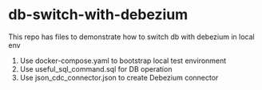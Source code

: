 # db-switch-with-debezium
This repo has files to demonstrate how to switch db with debezium in local env

1. Use docker-compose.yaml to bootstrap local test environment
2. Use useful_sql_command.sql for DB operation
3. Use json_cdc_connector.json to create Debezium connector
